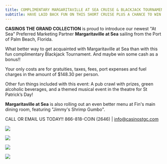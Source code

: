 ```yaml
---
title: COMPLIMENTARY MARGARITAVILLE AT SEA CRUISE & BLACKJACK TOURNAMENT
subtitle: HAVE LAID BACK FUN ON THIS SHORT CRUISE PLUS A CHANCE TO WIN SOME CASH!!
---
```

<!--StartFragment-->

**CASINOS THE GRAND COLLECTION** is proud to introduce our newest "At Sea" Preferred Marketing Partner **Margaritaville at Sea** sailing from the Port of Palm Beach, Florida.

W﻿hat better way to get acquainted with Margaritaville at Sea than with this fun complimentary Blackjack Tournament.  And maybe win some cash as a bonus!!

Y﻿our only costs are for gratuities, taxes, fees, port expenses and fuel charges in the amount of $148.30 per person.

Other fun things included with this event:  A pub crawl with prizes, green alcoholic beverages, and a themed musical event in the theatre for St Patrick’s Day!

**M﻿argaritaville at Sea** is also rolling out an even better menu at Fin's main dining room, featuring "Jimmy's Shrimp Gumbo".

CALL OR EMAIL US TODAY!!  866-818-COIN (2646) | [info@casinostgc.com](info@casinostgc.com)

<!--EndFragment-->

![](/uploads/2023-ctgc-preferred-partner-mvs-2.jpg)

![](/uploads/2023-03-16-mvs-blackjack-tournament.jpg)

![](/uploads/2022-ctgc-here-there-everywhere.png)

![](/uploads/2023-02-19_17-28-34.jpg)

![]()

![]()

![]()

![]()

![]()

![]()

![]()

####  

![]()

![]()

![]()